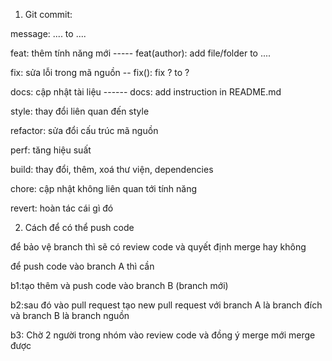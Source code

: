1. Git commit:

message: .... to ....

feat: thêm tính năng mới ----- feat(author): add file/folder to ....

fix: sửa lỗi trong mã nguồn -- fix(): fix ? to ?

docs: cập nhật tài liệu ------ docs: add instruction in README.md

style: thay đổi liên quan đến style

refactor: sửa đổi cấu trúc mã nguồn

perf: tăng hiệu suất

build: thay đổi, thêm, xoá thư viện, dependencies

chore: cập nhật không liên quan tới tính năng

revert: hoàn tác cái gì đó

2. Cách để có thể push code

để bảo vệ branch thì sẽ có review code và quyết định merge hay không

để push code vào branch A thì cần

b1:tạo thêm và push code vào branch B (branch mới)

b2:sau đó vào pull request tạo new pull request với branch A là branch đích và branch B là branch nguồn

b3: Chờ 2 người trong nhóm vào review code và đồng ý merge mới merge được
